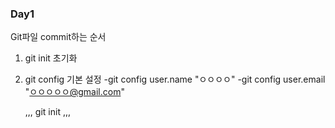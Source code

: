 ### Day1

Git파일 commit하는 순서
1. git init 초기화
2. git config 기본 설정
    -git config user.name "ㅇㅇㅇㅇ"
    -git config user.email "ㅇㅇㅇㅇㅇ@gmail.com"

   ,,,
git init
   ,,,
